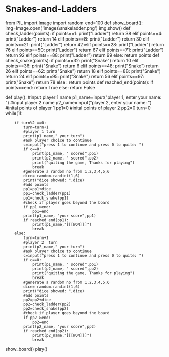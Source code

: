 # Snakes-and-Ladders
<!-- Let's play Snakes and Ladders -->
from PIL import Image
import random
end=100
def show_board():
	img=Image.open('images\snakeladder.png')
	img.show()
def check_ladder(points):
	if points==1:
		print("Ladder")
		return 38
	elif points==4:
		print("Ladder")
		return 14
	elif points==8:
		print("Ladder")
		return 30
	elif points==21:
		print("Ladder")
		return 42
	elif points==28:
		print("Ladder")
		return 76
	elif points==50:
		print("Ladder")
		return 67
	elif points==71:
		print("Ladder")
		return 92
	elif points==88:
		print("Ladder")
		return 99
	else:
		return points
def check_snake(points):
	if points==32:
		print("Snake")
		return 10
	elif points==36:
		print("Snake")
		return 6
	elif points==48:
		print("Snake")
		return 26
	elif points==62:
		print("Snake")
		return 18
	elif points==88:
		print("Snake")
		return 24
	elif points==95:
		print("Snake")
		return 56
	elif points==97:
		print("Snake")
		return 78
	else :
		return points
def reached_end(points):
	if points==end:
		return True
	else:
		return False

def play():
	#input player 1 name
	p1_name=input("player 1, enter your name: ")
	#input player 2 name
	p2_name=input("player 2, enter your name: ")
	#inital points of player 1
	pp1=0
	#inital points of player 2
	pp2=0
	turn=0
	while(1):
	
		if turn%2 ==0:
			turn=turn+1
			#player 1 turn
			print(p1_name," your turn") 
			#ask player choice to continue
			c=input("press 1 to continue and press 0 to quite: ")
			if c==0:
				print(p1_name, " scored",pp1)
				print(p2_name, " scored",pp2)
				print("quiting the game, Thanks for playing") 
				break
			#generate a random no from 1,2,3,4,5,6
			dice= random.randint(1,6)
			print("dice showed: ",dice)
			#add points
			pp1=pp1+dice
			pp1=check_ladder(pp1)
			pp1=check_snake(pp1)
			#check if player goes beyond the board
			if pp1 >end:
				pp1=end
			print(p1_name, "your score",pp1)
			if reached_end(pp1):
				print(p1_name,"[[[WON]]]")
				break
		else:
			turn=turn+1
			#player 2  turn
			print(p2_name," your turn") 
			#ask player choice to continue
			c=input("press 1 to continue and press 0 to quite: ")
			if c==0:
				print(p1_name, " scored",pp1)
				print(p2_name, " scored",pp2)
				print("quiting the game, Thanks for playing") 
				break
			#generate a random no from 1,2,3,4,5,6
			dice= random.randint(1,6)
			print("dice showed: ",dice)
			#add points
			pp2=pp2+dice
			pp2=check_ladder(pp2)
			pp2=check_snake(pp2)
			#check if player goes beyond the board
			if pp2 >end:
				pp2=end
			print(p2_name, "your score",pp2)
			if reached_end(pp2):
				print(p2_name,"[[[WON]]]")
				break
	
show_board()
play()
